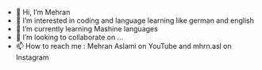 - 👋 Hi, I’m Mehran
- 👀 I’m interested in coding and language learning like german and english
- 🌱 I’m currently learning Mashine languages
- 💞️ I’m looking to collaborate on ...
- 📫 How to reach me : Mehran Aslami on YouTube and mhrn.asl on Instagram

